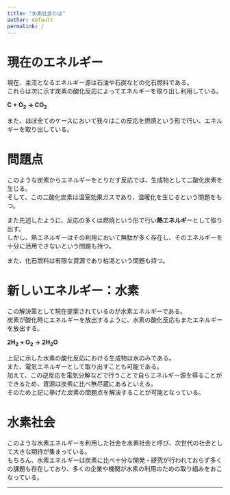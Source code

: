 ```yaml
---
title: "水素社会とは"
author: default
permalink: /
---
```


# 現在のエネルギー
現在、主流となるエネルギー源は石油や石炭などの化石燃料である。  
これらは次に示す炭素の酸化反応によってエネルギーを取り出し利用している。  
  
**C + O<sub>2</sub> → CO<sub>2</sub>**  
  
また、ほぼ全てのケースにおいて我々はこの反応を燃焼という形で行い、エネルギーを取り出している。 
# 問題点  
このような炭素からエネルギーをとりだす反応では、生成物として二酸化炭素を生じる。  
そして、この二酸化炭素は温室効果ガスであり、温暖化を生じるという問題をもつ。 
  
また先述したように、反応の多くは燃焼という形で行い**熱エネルギー**として取り出す。  
しかし、熱エネルギーはその利用において無駄が多く存在し、そのエネルギーを十分に活用できないという問題も持つ。
  
また、化石燃料は有限な資源であり枯渇という問題も持つ。
# 新しいエネルギー：水素
この解決策として現在提案されているのが水素エネルギーである。  
炭素が酸化時にエネルギーを放出するように、水素の酸化反応もまたエネルギーを放出する。  
  
**2H<sub>2</sub> + O<sub>2</sub> → 2H<sub>2</sub>O**  
  
上記に示した水素の酸化反応における生成物は水のみである。  
また、電気エネルギーとして取り出すことも可能である。  
加えて、この逆反応を電気分解などで行うことで自らエネルギー源を得ることができるため、資源は炭素に比べ無尽蔵にあるといえる。  
そのため上記に挙げた炭素の問題点を解決することが可能となっている。  
# 水素社会
このような水素エネルギーを利用した社会を水素社会と呼び、次世代の社会として大きな期待が集まっている。  
もちろん、水素エネルギーは炭素に比べ十分な開発・研究が行われておらず多くの課題も存在しており、多くの企業や機関が水素の利用のための取り組みをおこなっている。
  
---
